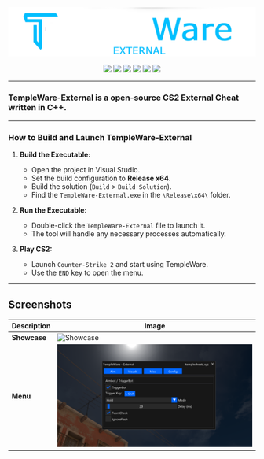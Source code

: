 <p align="center">
  <a href="https://templecheats.xyz">
    <img src="github/images/logo.png">
  </a>
</p> 
<p align="center">
  <img src="https://img.shields.io/badge/C%2B%2B-00599C?style=for-the-badge&logo=c%2B%2B&logoColor=white">
  <img src="https://img.shields.io/badge/Visual_Studio-007ACC?style=for-the-badge&logo=visual%20studio&logoColor=white">
  <img src="https://img.shields.io/badge/Windows-0078D6?style=for-the-badge&logo=windows&logoColor=white">
  <a href="https://discord.gg/j6hTUB5GBx" style="text-decoration: none;">
    <img src="https://img.shields.io/badge/Discord-7289DA?style=for-the-badge&logo=discord&logoColor=white">
  </a>
  <img src="https://img.shields.io/badge/license-MIT-blue?style=for-the-badge&logo=&logoColor=whit">
  <img src="https://img.shields.io/badge/CS2-000000?style=for-the-badge&logo=counter-strike&logoColor=white">
</p>

---
### TempleWare-External is a open-source CS2 External Cheat written in C++.
---

### How to Build and Launch TempleWare-External

1. **Build the Executable:**
   - Open the project in Visual Studio.
   - Set the build configuration to **Release x64**.
   - Build the solution (`Build` > `Build Solution`).
   - Find the `TempleWare-External.exe` in the `\Release\x64\` folder.

2. **Run the Executable:**
   - Double-click the `TempleWare-External` file to launch it.
   - The tool will handle any necessary processes automatically.

3. **Play CS2:**
   - Launch `Counter-Strike 2` and start using TempleWare.
   - Use the `END` key to open the menu.
  
---

## Screenshots

| Description | Image |
|-------------|-------|
| **Showcase** | <img src="./github/images/showcase.png" alt="Showcase" width="600"> |
| **Menu**     | <img src="./github/images/menu.png" alt="Menu" width="600"> |


